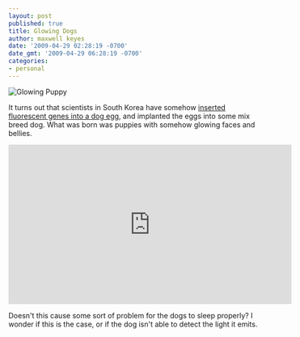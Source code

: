 ```yaml
---
layout: post
published: true
title: Glowing Dogs
author: maxwell keyes
date: '2009-04-29 02:28:19 -0700'
date_gmt: '2009-04-29 06:28:19 -0700'
categories:
- personal
---
```


![Glowing Puppy]({{site.assets.url_prefix}}/images/posts/glowing-puppy.jpg "Glowing puppy")

It turns out that scientists in South Korea have somehow
[inserted fluorescent genes into a dog egg](https://www.youtube.com/watch?v=z3zSZDjRUXA), and implanted the eggs into some
mix breed dog. What was born was puppies with somehow glowing faces and bellies.

<iframe width="560" height="315" src="https://www.youtube.com/embed/QaLLZWZ85wQ" frameborder="0" allowfullscreen></iframe>

Doesn't this cause some sort of problem for the dogs to sleep properly? I wonder if this is the case, or if the dog isn't able
to detect the light it emits.
